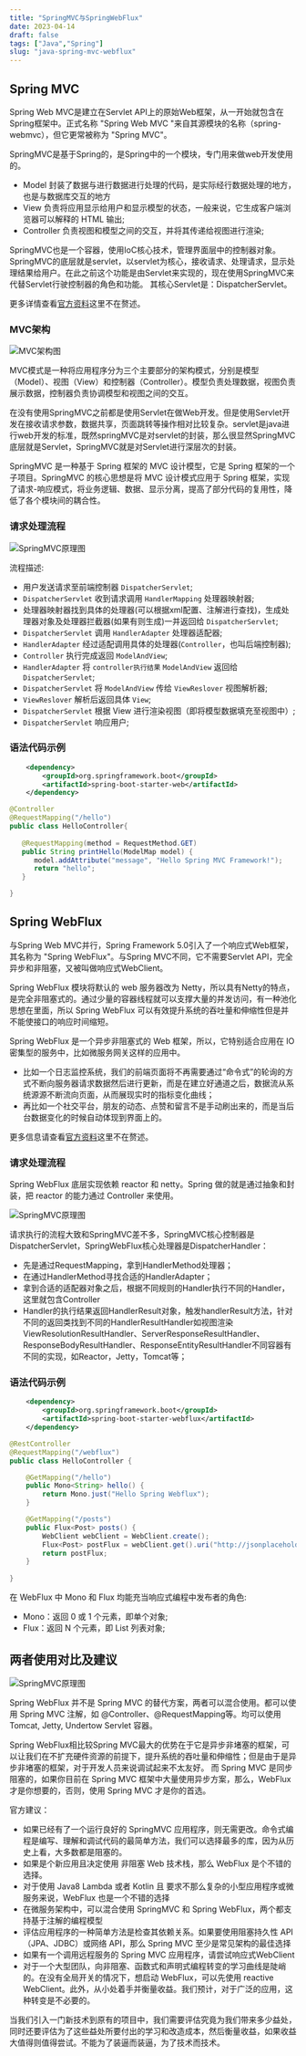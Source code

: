 ```yaml
---
title: "SpringMVC与SpringWebFlux"
date: 2023-04-14
draft: false
tags: ["Java","Spring"]
slug: "java-spring-mvc-webflux"
---
```


## Spring MVC
Spring Web MVC是建立在Servlet API上的原始Web框架，从一开始就包含在Spring框架中。正式名称 "Spring Web MVC "来自其源模块的名称（spring-webmvc），但它更常被称为 "Spring MVC"。

SpringMVC是基于Spring的，是Spring中的一个模块，专门用来做web开发使用的。
- Model 封装了数据与进行数据进行处理的代码，是实际经行数据处理的地方，也是与数据库交互的地方
- View 负责将应用显示给用户和显示模型的状态，一般来说，它生成客户端浏览器可以解释的 HTML 输出;
- Controller 负责视图和模型之间的交互，并将其传递给视图进行渲染;

SpringMVC也是一个容器，使用IoC核心技术，管理界面层中的控制器对象。SpringMVC的底层就是servlet，以servlet为核心，接收请求、处理请求，显示处理结果给用户。在此之前这个功能是由Servlet来实现的，现在使用SpringMVC来代替Servlet行驶控制器的角色和功能。 其核心Servlet是：DispatcherServlet。

更多详情查看[官方资料](https://docs.spring.io/spring-framework/docs/current/reference/html/web.html#mvc)这里不在赘述。

### MVC架构
![MVC架构图](/iblog/posts/annex/images/essays/SpringMVC与SpringWebFlux-02.jpg)

MVC模式是一种将应用程序分为三个主要部分的架构模式，分别是模型（Model）、视图（View）和控制器（Controller）。模型负责处理数据，视图负责展示数据，控制器负责协调模型和视图之间的交互。

在没有使用SpringMVC之前都是使用Servlet在做Web开发。但是使用Servlet开发在接收请求参数，数据共享，页面跳转等操作相对比较复杂。servlet是java进行web开发的标准，既然springMVC是对servlet的封装，那么很显然SpringMVC底层就是Servlet，SpringMVC就是对Servlet进行深层次的封装。

SpringMVC 是一种基于 Spring 框架的 MVC 设计模型，它是 Spring 框架的一个子项目。SpringMVC 的核心思想是将 MVC 设计模式应用于 Spring 框架，实现了请求-响应模式，将业务逻辑、数据、显示分离，提高了部分代码的复用性，降低了各个模块间的耦合性。

### 请求处理流程
![SpringMVC原理图](/iblog/posts/annex/images/essays/SpringMVC与SpringWebFlux-01.jpg)

流程描述:
- 用户发送请求至前端控制器 `DispatcherServlet`;
- `DispatcherServlet` 收到请求调用 `HandlerMapping` 处理器映射器;
- 处理器映射器找到具体的处理器(可以根据xml配置、注解进行查找)，生成处理器对象及处理器拦截器(如果有则生成)一并返回给 `DispatcherServlet`;
- `DispatcherServlet` 调用 `HandlerAdapter` 处理器适配器;
- `HandlerAdapter` 经过适配调用具体的处理器(`Controller`，也叫后端控制器);
- `Controller` 执行完成返回 `ModelAndView`;
- `HandlerAdapter` 将 `controller执行结果` `ModelAndView` 返回给 `DispatcherServlet`;
- `DispatcherServlet` 将 `ModelAndView` 传给 `ViewReslover` 视图解析器;
- `ViewReslover` 解析后返回具体 `View`;
- `DispatcherServlet` 根据 View 进行渲染视图（即将模型数据填充至视图中）;
- `DispatcherServlet` 响应用户;

### 语法代码示例
```xml
    <dependency>
        <groupId>org.springframework.boot</groupId>
        <artifactId>spring-boot-starter-web</artifactId>
    </dependency>
```

```java
@Controller
@RequestMapping("/hello")
public class HelloController{
 
   @RequestMapping(method = RequestMethod.GET)
   public String printHello(ModelMap model) {
      model.addAttribute("message", "Hello Spring MVC Framework!");
      return "hello";
   }

}
```

## Spring WebFlux
与Spring Web MVC并行，Spring Framework 5.0引入了一个响应式Web框架，其名称为 "Spring WebFlux"。与Spring MVC不同，它不需要Servlet API，完全异步和非阻塞，又被叫做响应式WebClient。

Spring WebFlux 模块将默认的 web 服务器改为 Netty，所以具有Netty的特点，是完全非阻塞式的。通过少量的容器线程就可以支撑大量的并发访问，有一种池化思想在里面，所以 Spring WebFlux 可以有效提升系统的吞吐量和伸缩性但是并不能使接口的响应时间缩短。

Spring WebFlux 是一个异步非阻塞式的 Web 框架，所以，它特别适合应用在 IO 密集型的服务中，比如微服务网关这样的应用中。
- 比如一个日志监控系统，我们的前端页面将不再需要通过“命令式”的轮询的方式不断向服务器请求数据然后进行更新，而是在建立好通道之后，数据流从系统源源不断流向页面，从而展现实时的指标变化曲线；
- 再比如一个社交平台，朋友的动态、点赞和留言不是手动刷出来的，而是当后台数据变化的时候自动体现到界面上的。

更多信息请查看[官方资料](https://docs.spring.io/spring-framework/docs/current/reference/html/web-reactive.html)这里不在赘述。

### 请求处理流程
Spring WebFlux 底层实现依赖 reactor 和 netty。Spring 做的就是通过抽象和封装，把 reactor 的能力通过 Controller 来使用。

![SpringMVC原理图](/iblog/posts/annex/images/essays/SpringMVC与SpringWebFlux-03.jpg)

请求执行的流程大致和SpringMVC差不多，SpringMVC核心控制器是DispatcherServlet，SpringWebFlux核心处理器是DispatcherHandler：
- 先是通过RequestMapping，拿到HandlerMethod处理器；
- 在通过HandlerMethod寻找合适的HandlerAdapter；
- 拿到合适的适配器对象之后，根据不同规则的Handler执行不同的Handler，这里就包含Controller
- Handler的执行结果返回HandlerResult对象，触发handlerResult方法，针对不同的返回类找到不同的HandlerResultHandler如视图渲染ViewResolutionResultHandler、ServerResponseResultHandler、ResponseBodyResultHandler、ResponseEntityResultHandler不同容器有不同的实现，如Reactor，Jetty，Tomcat等；

### 语法代码示例
```xml
    <dependency>
        <groupId>org.springframework.boot</groupId>
        <artifactId>spring-boot-starter-webflux</artifactId>
    </dependency>
```

```java
@RestController
@RequestMapping("/webflux")
public class HelloController {

    @GetMapping("/hello")
    public Mono<String> hello() {
        return Mono.just("Hello Spring Webflux");
    }

    @GetMapping("/posts")
    public Flux<Post> posts() {
        WebClient webClient = WebClient.create();
        Flux<Post> postFlux = webClient.get().uri("http://jsonplaceholder.typicode.com/posts").retrieve().bodyToFlux(Post.class);
        return postFlux;
    }
    
}
```
在 WebFlux 中 Mono 和 Flux 均能充当响应式编程中发布者的角色:
- Mono：返回 0 或 1 个元素，即单个对象;
- Flux：返回 N 个元素，即 List 列表对象;

## 两者使用对比及建议
![SpringMVC原理图](/iblog/posts/annex/images/essays/SpringMVC与SpringWebFlux-04.jpg)

Spring WebFlux 并不是 Spring MVC 的替代方案，两者可以混合使用。都可以使用 Spring MVC 注解，如 @Controller、@RequestMapping等。均可以使用 Tomcat, Jetty, Undertow Servlet 容器。

Spring WebFlux相比较Spring MVC最大的优势在于它是异步非堵塞的框架，可以让我们在不扩充硬件资源的前提下，提升系统的吞吐量和伸缩性；但是由于是异步非堵塞的框架，对于开发人员来说调试起来不太友好。
而 Spring MVC 是同步阻塞的，如果你目前在 Spring MVC 框架中大量使用异步方案，那么，WebFlux 才是你想要的，否则，使用 Spring MVC 才是你的首选。

官方建议：
- 如果已经有了一个运行良好的 SpringMVC 应用程序，则无需更改。命令式编程是编写、理解和调试代码的最简单方法，我们可以选择最多的库，因为从历史上看，大多数都是阻塞的。
- 如果是个新应用且决定使用 非阻塞 Web 技术栈，那么 WebFlux 是个不错的选择。
- 对于使用 Java8 Lambda 或者 Kotlin 且 要求不那么复杂的小型应用程序或微服务来说，WebFlux 也是一个不错的选择
- 在微服务架构中，可以混合使用 SpringMVC 和 Spring WebFlux，两个都支持基于注解的编程模型
- 评估应用程序的一种简单方法是检查其依赖关系。如果要使用阻塞持久性 API（JPA、JDBC）或网络 API，那么 Spring MVC 至少是常见架构的最佳选择
- 如果有一个调用远程服务的 Spring MVC 应用程序，请尝试响应式WebClient
- 对于一个大型团队，向非阻塞、函数式和声明式编程转变的学习曲线是陡峭的。在没有全局开关的情况下，想启动 WebFlux，可以先使用 reactive WebClient。此外，从小处着手并衡量收益。我们预计，对于广泛的应用，这种转变是不必要的。

当我们引入一门新技术到原有的项目中，我们需要评估究竟为我们带来多少益处，同时还要评估为了这些益处所要付出的学习和改造成本，然后衡量收益，如果收益大值得则值得尝试。不能为了装逼而装逼，为了技术而技术。

